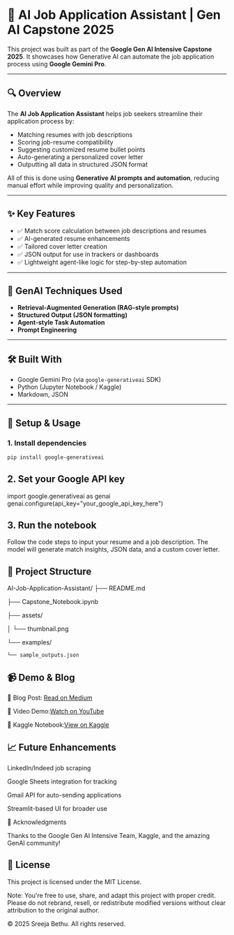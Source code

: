 # 🤖 AI Job Application Assistant | Gen AI Capstone 2025

This project was built as part of the **Google Gen AI Intensive Capstone 2025**. It showcases how Generative AI can automate the job application process using **Google Gemini Pro**.

---

## 🔍 Overview

The **AI Job Application Assistant** helps job seekers streamline their application process by:

- Matching resumes with job descriptions
- Scoring job-resume compatibility
- Suggesting customized resume bullet points
- Auto-generating a personalized cover letter
- Outputting all data in structured JSON format

All of this is done using **Generative AI prompts and automation**, reducing manual effort while improving quality and personalization.

---

## ✨ Key Features

- ✅ Match score calculation between job descriptions and resumes  
- ✅ AI-generated resume enhancements  
- ✅ Tailored cover letter creation  
- ✅ JSON output for use in trackers or dashboards  
- ✅ Lightweight agent-like logic for step-by-step automation

---

## 🧠 GenAI Techniques Used

- **Retrieval-Augmented Generation (RAG-style prompts)**  
- **Structured Output (JSON formatting)**  
- **Agent-style Task Automation**  
- **Prompt Engineering**

---

## 🛠 Built With

- Google Gemini Pro (via `google-generativeai` SDK)  
- Python (Jupyter Notebook / Kaggle)  
- Markdown, JSON

---

## 🚀 Setup & Usage

### 1. Install dependencies

```bash
pip install google-generativeai
```
## 2. Set your Google API key

import google.generativeai as genai
genai.configure(api_key="your_google_api_key_here")

## 3. Run the notebook

Follow the code steps to input your resume and a job description. The model will generate match insights, JSON data, and a custom cover letter.

## 📁 Project Structure

AI-Job-Application-Assistant/
├── README.md

├── Capstone_Notebook.ipynb

├── assets/

│   └── thumbnail.png

└── examples/

    └── sample_outputs.json

## 📹 Demo & Blog

   📖 Blog Post: [Read on Medium](https://medium.com/@bethusreeja/automating-job-applications-with-gen-ai-my-google-capstone-project-using-gemini-pro-701e31745a9e)

   🎥 Video Demo:[Watch on YouTube](https://www.youtube.com/watch?v=olx944mnz5U)

  📓 Kaggle Notebook:[View on Kaggle](https://www.kaggle.com/code/sreejab22/gen-ai-job-application-assistant)

## 📈 Future Enhancements

  LinkedIn/Indeed job scraping

  Google Sheets integration for tracking

  Gmail API for auto-sending applications

  Streamlit-based UI for broader use

🙌 Acknowledgments

Thanks to the Google Gen AI Intensive Team, Kaggle, and the amazing GenAI community!


## 📜 License

This project is licensed under the MIT License.

Note: You're free to use, share, and adapt this project with proper credit. Please do not rebrand, resell, or redistribute modified versions without clear attribution to the original author.

© 2025 Sreeja Bethu. All rights reserved.



